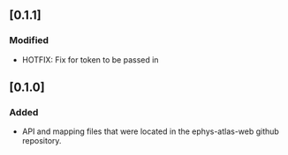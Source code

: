 ## [0.1.1]

### Modified
- HOTFIX: Fix for token to be passed in

## [0.1.0]

### Added
 - API and mapping files that were located in the ephys-atlas-web github repository.